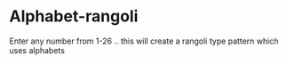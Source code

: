 # Alphabet-rangoli
Enter any number from 1-26 .. this will create a rangoli type pattern which uses alphabets
